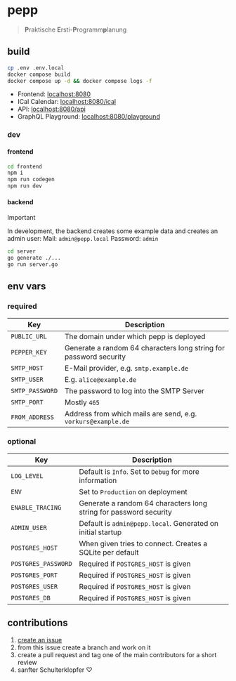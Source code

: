 # pepp
> **P**raktische **E**rsti-**P**rogramm**p**lanung

## build
```bash
cp .env .env.local
docker compose build
docker compose up -d && docker compose logs -f
```

- Frontend: [localhost:8080](http://localhost:8080)
- ICal Calendar: [localhost:8080/ical](http://localhost:8080/ical)
- API: [localhost:8080/api](http://localhost:8080/api)
- GraphQL Playground: [localhost:8080/playground](http://localhost:8080/playground)

### dev
#### frontend
```bash
cd frontend
npm i
npm run codegen
npm run dev
```

#### backend
> [!IMPORTANT]  
> In development, the backend creates some example data and creates an admin user:
> Mail: `admin@pepp.local`
> Password: `admin`
```bash
cd server
go generate ./...
go run server.go
```

## env vars

### required

| Key | Description |
| - | - |
| `PUBLIC_URL` | The domain under which pepp is deployed |
| `PEPPER_KEY` | Generate a random 64 characters long string for password security |
| `SMTP_HOST` |  E-Mail provider, e.g. `smtp.example.de` |
| `SMTP_USER` | E.g. `alice@example.de` |
| `SMTP_PASSWORD` | The password to log into the SMTP Server |
| `SMTP_PORT` | Mostly `465` |
| `FROM_ADDRESS` | Address from which mails are send, e.g. `vorkurs@example.de` |

### optional

| Key | Description |
| - | - |
| `LOG_LEVEL` | Default is `Info`. Set to `Debug` for more information |
| `ENV` | Set to `Production` on deployment |
| `ENABLE_TRACING` | Generate a random 64 characters long string for password security |
| `ADMIN_USER` | Default is `admin@pepp.local`. Generated on initial startup |
| `POSTGRES_HOST` | When given tries to connect. Creates a SQLite per default |
| `POSTGRES_PASSWORD` | Required if `POSTGRES_HOST` is given |
| `POSTGRES_PORT` | Required if `POSTGRES_HOST` is given |
| `POSTGRES_USER` | Required if `POSTGRES_HOST` is given |
| `POSTGRES_DB` | Required if `POSTGRES_HOST` is given |

## contributions
1. [create an issue](https://github.com/FachschaftMathPhysInfo/pepp/issues/new)
2. from this issue create a branch and work on it
3. create a pull request and tag one of the main contributors for a short review
4. sanfter Schulterklopfer ♡
